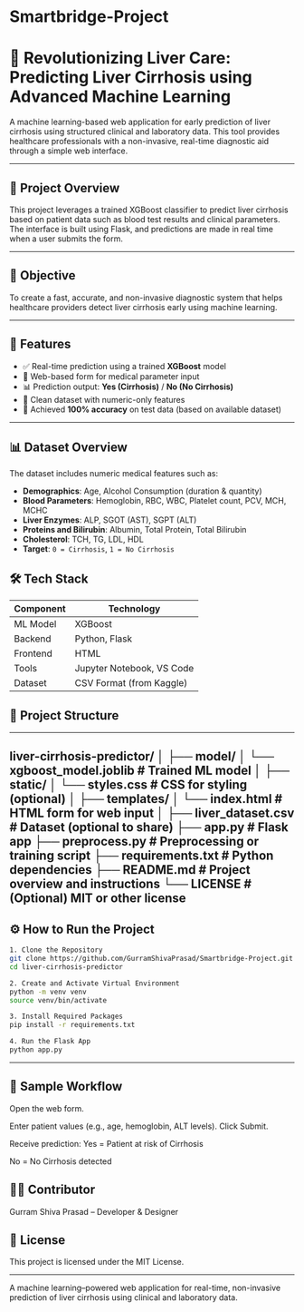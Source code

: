 # Smartbridge-Project
# 🧬 Revolutionizing Liver Care: Predicting Liver Cirrhosis using Advanced Machine Learning

A machine learning-based web application for early prediction of liver cirrhosis using structured clinical and laboratory data. This tool provides healthcare professionals with a non-invasive, real-time diagnostic aid through a simple web interface.

---

## 🚀 Project Overview

This project leverages a trained XGBoost classifier to predict liver cirrhosis based on patient data such as blood test results and clinical parameters. The interface is built using Flask, and predictions are made in real time when a user submits the form.

---

## 🎯 Objective

To create a fast, accurate, and non-invasive diagnostic system that helps healthcare providers detect liver cirrhosis early using machine learning.

---

## 🧪 Features

- ✅ Real-time prediction using a trained **XGBoost** model  
- 📝 Web-based form for medical parameter input  
- 📊 Prediction output: **Yes (Cirrhosis)** / **No (No Cirrhosis)**  
- 🧼 Clean dataset with numeric-only features  
- 🧠 Achieved **100% accuracy** on test data (based on available dataset)

---

## 📊 Dataset Overview

The dataset includes numeric medical features such as:

- **Demographics**: Age, Alcohol Consumption (duration & quantity)
- **Blood Parameters**: Hemoglobin, RBC, WBC, Platelet count, PCV, MCH, MCHC
- **Liver Enzymes**: ALP, SGOT (AST), SGPT (ALT)
- **Proteins and Bilirubin**: Albumin, Total Protein, Total Bilirubin
- **Cholesterol**: TCH, TG, LDL, HDL
- **Target**: `0 = Cirrhosis`, `1 = No Cirrhosis`

## 🛠 Tech Stack

| Component  | Technology           |
|------------|----------------------|
| ML Model   | XGBoost              |
| Backend    | Python, Flask        |
| Frontend   | HTML                 |
| Tools      | Jupyter Notebook, VS Code |
| Dataset    | CSV Format (from Kaggle) |


## 📁 Project Structure
----
liver-cirrhosis-predictor/
│
├── model/
│   └── xgboost_model.joblib          # Trained ML model
│
├── static/
│   └── styles.css                    # CSS for styling (optional)
│
├── templates/
│   └── index.html                    # HTML form for web input
│
├── liver_dataset.csv                 # Dataset (optional to share)
├── app.py                            # Flask app
├── preprocess.py                     # Preprocessing or training script
├── requirements.txt                  # Python dependencies
├── README.md                         # Project overview and instructions
└── LICENSE                           # (Optional) MIT or other license
---

## ⚙️ How to Run the Project
```bash
1. Clone the Repository
git clone https://github.com/GurramShivaPrasad/Smartbridge-Project.git
cd liver-cirrhosis-predictor

2. Create and Activate Virtual Environment
python -m venv venv
source venv/bin/activate

3. Install Required Packages
pip install -r requirements.txt

4. Run the Flask App
python app.py
```
---

## 🧪 Sample Workflow
Open the web form.

Enter patient values (e.g., age, hemoglobin, ALT levels).
Click Submit.

Receive prediction:
Yes = Patient at risk of Cirrhosis

No = No Cirrhosis detected

## 👩‍💻 Contributor

Gurram Shiva Prasad – Developer & Designer

## 📜 License

This project is licensed under the MIT License.

---
A machine learning–powered web application for real-time, non-invasive prediction of liver cirrhosis using clinical and laboratory data.


